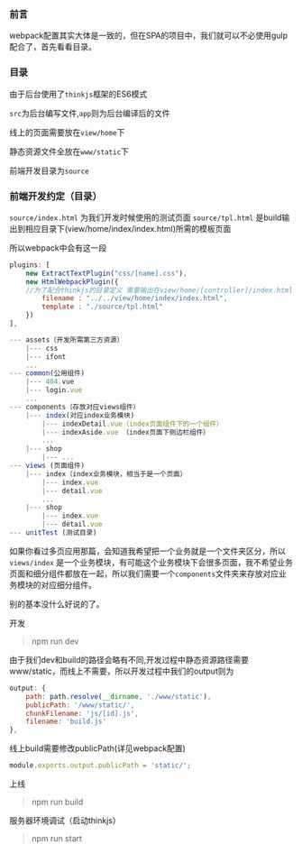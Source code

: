 
### 前言

webpack配置其实大体是一致的，但在SPA的项目中，我们就可以不必使用gulp配合了，首先看看目录。

### 目录

由于后台使用了`thinkjs`框架的ES6模式

`src`为后台编写文件,`app`则为后台编译后的文件

线上的页面需要放在`view/home`下

静态资源文件全放在`www/static`下

前端开发目录为`source`

### 前端开发约定（目录）

`source/index.html` 为我们开发时候使用的测试页面
`source/tpl.html` 是build输出到相应目录下(view/home/index/index.html)所需的模板页面

所以webpack中会有这一段
```javascript
plugins: [
    new ExtractTextPlugin("css/[name].css"),
    new HtmlWebpackPlugin({ 
    //为了配合thinkjs的目录定义 需要输出在view/home/[controller]/index.html 下
        filename : "../../view/home/index/index.html",
        template : "./source/tpl.html"
    })
],
```


```javascript
--- assets（开发所需第三方资源）
    |--- css
    |--- ifont
    ...
--- common(公用组件)
    |--- 404.vue
    |--- login.vue
    ...
--- components（存放对应views组件）
    |--- index(对应index业务模块)
        |--- indexDetail.vue（index页面组件下的一个组件）
        |--- indexAside.vue （index页面下侧边栏组件）
        ...
    |--- shop
        |--- ...
--- views (页面组件)
    |--- index（index业务模块，相当于是一个页面）
        |--- index.vue
        |--- detail.vue
        ...
    |--- shop
        |--- index.vue
        |--- detail.vue
--- unitTest (测试目录)
```

如果你看过多页应用那篇，会知道我希望把一个业务就是一个文件夹区分，所以`views/index` 是一个业务模块，有可能这个业务模块下会很多页面，我不希望业务页面和细分组件都放在一起，所以我们需要一个`components`文件夹来存放对应业务模块的对应细分组件。

别的基本没什么好说的了。

开发

> npm run dev

由于我们dev和build的路径会略有不同,开发过程中静态资源路径需要www/static，而线上不需要，所以开发过程中我们的output则为

```javascript
output: {
    path: path.resolve(__dirname, './www/static'),
    publicPath: '/www/static/',
    chunkFilename: 'js/[id].js',
    filename: 'build.js'
},
```
线上build需要修改publicPath(详见webpack配置)

```javascript
module.exports.output.publicPath = 'static/';
```

上线

> npm run build 

服务器环境调试（启动thinkjs）

> npm run start





